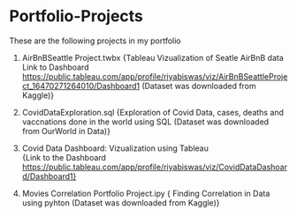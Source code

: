 # Portfolio-Projects
These are the following projects in my portfolio

1. AirBnBSeattle Project.twbx 
     {Tableau Vizualization of Seatle AirBnB data
     Link to Dashboard https://public.tableau.com/app/profile/riyabiswas/viz/AirBnBSeattleProject_16470271264010/Dashboard1
     (Dataset was downloaded from Kaggle)}

2. CovidDataExploration.sql
     {Exploration of Covid Data, cases, deaths and vaccnations done in the world using SQL
     (Dataset was downloaded from OurWorld in Data)}

3. Covid Data Dashboard: Vizualization using Tableau                     
    {Link to the Dashboard https://public.tableau.com/app/profile/riyabiswas/viz/CovidDataDashoard/Dashboard1}

3. Movies Correlation Portfolio Project.ipy
     { Finding Correlation in Data using pyhton
      (Dataset was downloaded from Kaggle)}

